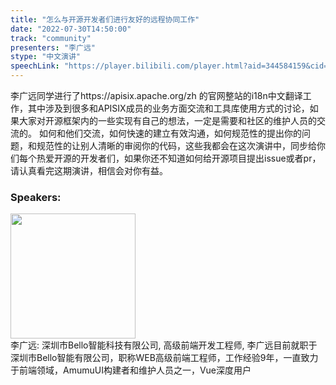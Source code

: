 ```yaml
---
title: "怎么与开源开发者们进行友好的远程协同工作"
date: "2022-07-30T14:50:00"
track: "community"
presenters: "李广远"
stype: "中文演讲"
speechLink: "https://player.bilibili.com/player.html?aid=344584159&cid=806202956&page=1"
---
```

李广远同学进行了https://apisix.apache.org/zh 的官网整站的i18n中文翻译工作，其中涉及到很多和APISIX成员的业务方面交流和工具库使用方式的讨论，如果大家对开源框架内的一些实现有自己的想法，一定是需要和社区的维护人员的交流的。
如何和他们交流，如何快速的建立有效沟通，如何规范性的提出你的问题，和规范性的让别人清晰的审阅你的代码，这些我都会在这次演讲中，同步给你们每个热爱开源的开发者们，如果你还不知道如何给开源项目提出issue或者pr，请认真看完这期演讲，相信会对你有益。
 ### Speakers: 
 <img src="images/speaker/1097.png" width="200" /><br>李广远: 深圳市Bello智能科技有限公司, 高级前端开发工程师, 李广远目前就职于深圳市Bello智能有限公司，职称WEB高级前端工程师，工作经验9年，一直致力于前端领域，AmumuUI构建者和维护人员之一，Vue深度用户

 
